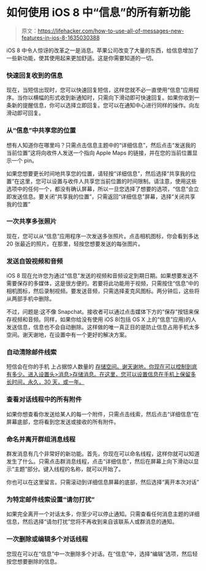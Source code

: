 # 如何使用 iOS 8 中“信息”的所有新功能

> 原文：<https://lifehacker.com/how-to-use-all-of-messages-new-features-in-ios-8-1635030388>

iOS 8 中令人惊讶的改革之一是消息。苹果公司改变了大量的东西，给信息增加了一些新功能，使其使用起来更加舒适。这是你需要知道的一切。



### **快速回复收到的信息**

现在，当短信出现时，您可以快速回复短信，这样您就不必一直使用“信息”应用程序。当你以横幅的形式收到新通知时，只需向下滑动即可快速回复。如果你收到一条新的提醒信息，你可以选择立即回复。您可以在通知中心进行同样的操作。向左滑动即可回复。

### 从“信息”中共享您的位置

想有人知道你在哪里吗？只需点击信息主题中的“详细信息”，然后点击“发送我的当前位置”这将向收件人发送一个指向 Apple Maps 的链接，并在您的当前位置显示一个 pin。

如果您想要更长时间地共享您的位置，请轻按“详细信息”，然后选择“共享我的位置”在这里，您可以设置与收件人共享您当前位置的时间限制。请注意，使用这些选项中的任何一个，都没有确认屏幕，所以一旦您选择了想要的选项，“信息”会立即发送信息。要关闭“共享我的位置”，只需返回“详细信息”屏幕，选择“关闭共享我的位置”

### 一次共享多张照片

现在，您可以从“信息”应用程序一次发送多张照片。点击相机图标，你会看到多达 20 张最近的照片。在那里，轻按您想要发送的每张图片。

### 发送自毁视频和音频

iOS 8 现在允许您为通过“信息”发送的视频和音频设定到期日期。如果想要发送不需要保存的多媒体，这是很方便的。若要将此功能用于视频，只需按住“信息”中的相机图标，然后录制视频。要发送音频，只需选择麦克风图标。两分钟后，这些将从两部手机中删除。

不过，问题是:这不像 Snapchat。接收者可以通过点击媒体下方的“保存”按钮来保存视频和音频。同样，如果你给没有使用 iOS 8(包括 OS X 上的“信息”应用)的人发送信息，信息也不会自动删除。这样做的唯一真正目的是防止信息占用手机太多空间。谢天谢地，在设置中有一个更好的解决方案。

### 自动清除邮件线索

短信会在你的手机 上占据惊人数量的 [存储空间。谢天谢地，你现在可以控制到底有多少。进入设置头>消息>存储消息。在这里，您可以设置信息在手机上保留多长时间，永久，30 天，或一年。](http://lifehacker.com/how-to-make-the-most-of-an-iphone-with-minimal-storage-1592159896)

### 查看对话线程中的所有附件

如果你想查看你发送给某人的每一个附件，只需点击线索，然后点击“详细信息”在屏幕底部，您将看到您发送或接收的所有附件。

### 命名并离开群组消息线程

群发消息有几个非常好的新功能。首先，你现在可以命名线程，这样你就可以知道发生了什么。只需点击群消息线程，点击“详细信息”，然后在屏幕上向下滑动以显示“主题”部分。键入线程的名称，就可以开始了。

你也可以在这里留言。只需滚动到详细信息屏幕的底部，然后选择“离开本次对话”

### 为特定邮件线索设置“请勿打扰”

如果完全离开一个对话太多，你至少可以停止通知。只需查看任何消息主题的详细信息，然后选择“请勿打扰”您将不再收到来自该联系人或群消息的通知。

### 一次删除或编辑多个对话线程

您现在可以在“信息”中一次删除多个对话。在“信息”中，选择“编辑”选项，然后轻按您想要删除的信息。